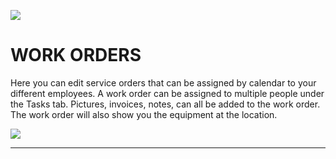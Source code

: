 ![](https://cdn.realsgii2.dev/wise-software-docs/image_1.a6baf8d4.png)


















# WORK ORDERS

Here you can edit service orders that can be assigned by calendar to your different employees. A work order can be assigned to multiple people under the Tasks tab. Pictures, invoices, notes, can all be added to the work order. The work order will also show you the equipment at the location.

![](https://cdn.realsgii2.dev/wise-software-docs/image_45.86a24ed1.png)

---
